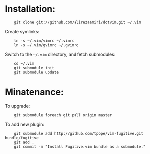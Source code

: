 # Installation:
```
    git clone git://github.com/alirezaamiri/dotvim.git ~/.vim
```
Create symlinks:
```
    ln -s ~/.vim/vimrc ~/.vimrc
    ln -s ~/.vim/gvimrc ~/.gvimrc
```
Switch to the `~/.vim` directory, and fetch submodules:
```
    cd ~/.vim
    git submodule init
    git submodule update
```

# Minatenance:

To upgrade:
```
    git submodule foreach git pull origin master
```
To add new plugin:
```
    git submodule add http://github.com/tpope/vim-fugitive.git bundle/fugitive
    git add .
    git commit -m "Install Fugitive.vim bundle as a submodule."
```
